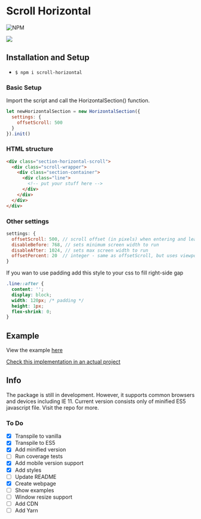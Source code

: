 # Scroll Horizontal

![NPM](https://img.shields.io/npm/l/simple-horizontal-scroll)

![](https://i.ibb.co/HttfTDt/ezgif-6-cd3eae5c2918.gif)

## Installation and Setup

- `$ npm i scroll-horizontal`

### Basic Setup

Import the script and call the HorizontalSection() function.

```js
let newHorizontalSection = new HorizontalSection({     
  settings: {
    offsetScroll: 500
  }
}).init()
```

### HTML structure

```html
<div class="section-horizontal-scroll">
  <div class="scroll-wrapper">
    <div class="section-container">
      <div class="line">
        <!-- put your stuff here -->
      </div>
    </div>
  </div>
</div>
```

### Other settings

```js
settings: {
  offsetScroll: 500, // scroll offset (in pixels) when entering and leaving the section (500 recommended)
  disableBefore: 768, // sets minimum screen width to run
  disableAfter: 1024, // sets max screen width to run
  offsetPercent: 20  // integer - same as offsetScroll, but uses viewport width instead of pixels
}
```

If you wan to use padding add this style to your css to fill right-side gap

```css
.line::after {
  content: '';
  display: block;
  width: 120px; /* padding */
  height: 1px;
  flex-shrink: 0;
}
```

## Example

View the example [here](https://a-angelov.eu/packages/scroll-horizontal/)

[Check this implementation in an actual project](http://biotrade.global/)

## Info

The package is still in development. However, it supports common browsers and devices including IE 11.
Current version consists only of minified ES5 javascript file. Visit the repo for more.

### To Do

- [x] Transpile to vanilla
- [x] Transpile to ES5
- [x] Add minified version
- [ ] Run coverage tests
- [x] Add mobile version support
- [x] Add styles
- [ ] Update README
- [x] Create webpage
- [ ] Show examples
- [ ] Window resize support
- [ ] Add CDN
- [ ] Add Yarn
